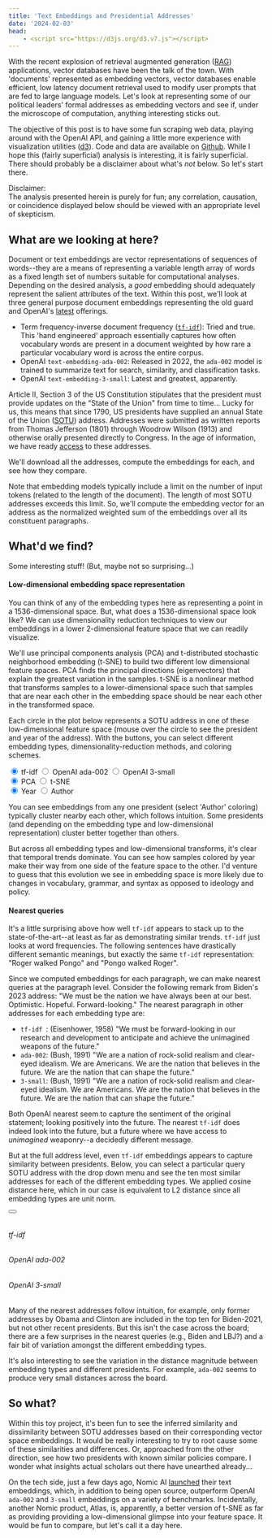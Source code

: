 ```yaml
---
title: 'Text Embeddings and Presidential Addresses'
date: '2024-02-03'
head:
    - <script src="https://d3js.org/d3.v7.js"></script>
---
```


With the recent explosion of retrieval augmented generation
([RAG](https://aws.amazon.com/what-is/retrieval-augmented-generation/))
applications, vector databases have been the talk of the town. With 'documents'
represented as embedding vectors, vector databases enable efficient, low latency
document retrieval used to modify user prompts that are fed to large language
models. Let's look at representing some of our political leaders' formal
addresses as embedding vectors and see if, under the microscope of computation,
anything interesting sticks out.

The objective of this post is to have some fun scraping web data, playing around
with the OpenAI API, and gaining a little more experience with visualization
utilities ([d3](https://d3js.org/)). Code and data are available on
[Github](https://github.com/jmwalls/presidential). While I hope this (fairly
superficial) analysis is interesting, it is fairly superficial. There should
probably be a disclaimer about what's _not_ below. So let's start there.

<div class="container-sm text-center pb-3" style="max-width: 720px">
  <div class="row row-cols-1">
    <div class="col bg-warning">
      Disclaimer:
    </div>
    <div class="col bg-warning-subtle text-start">
      The analysis presented herein is purely for fun; any correlation,
      causation, or coincidence displayed below should be viewed with an
      appropriate level of skepticism.
    </div>
  </div>
</div>

## What are we looking at here?

Document or text embeddings are vector representations of sequences of
words--they are a means of representing a variable length array of words as a
fixed length set of numbers suitable for computational analyses. Depending on
the desired analysis, a _good_ embedding should adequately represent the salient
attributes of the text. Within this post, we'll look at three general purpose
document embeddings representing the old guard and OpenAI's
[latest](https://platform.openai.com/docs/models/embeddings) offerings.

* Term frequency-inverse document frequency
  ([`tf-idf`](https://en.wikipedia.org/wiki/Tf%E2%80%93idf)): Tried and true.
  This 'hand engineered' approach essentially captures how often vocabulary
  words are present in a document weighted by how rare a particular vocabulary
  word is across the entire corpus.
* OpenAI `text-embedding-ada-002`: Released in 2022, the `ada-002` model is
  trained to summarize text for search, similarity, and classification tasks.
* OpenAI `text-embedding-3-small`: Latest and greatest, apparently.

Article II, Section 3 of the US Constitution stipulates that the president must
provide updates on the "State of the Union" from time to time... Lucky for us,
this means that since 1790, US presidents have supplied an annual State of the
Union ([SOTU](https://en.wikipedia.org/wiki/State_of_the_Union)) address.
Addresses were submitted as written reports from Thomas Jefferson (1801) through
Woodrow Wilson (1913) and otherwise orally presented directly to Congress. In
the age of information, we have ready
[access](https://en.wikisource.org/wiki/Portal:State_of_the_Union_Speeches_by_United_States_Presidents)
to these addresses.

We'll download all the addresses, compute the embeddings for each, and see how
they compare.

Note that embedding models typically include a limit on the number of input
tokens (related to the length of the document). The length of most SOTU
addresses exceeds this limit. So, we'll compute the embedding vector for an
address as the normalized weighted sum of the embeddings over all its
constituent paragraphs.

## What'd we find?

Some interesting stuff! (But, maybe not so surprising...)

#### Low-dimensional embedding space representation

You can think of any of the embedding types here as representing a point in a
1536-dimensional space. But, what does a 1536-dimensional space look like? We
can use dimensionality reduction techniques to view our embeddings in a lower
2-dimensional feature space that we can readily visualize.

We'll use principal components analysis (PCA) and t-distributed stochastic
neighborhood embedding (t-SNE) to build two different low dimensional feature
spaces. PCA finds the principal directions (eigenvectors) that explain the
greatest variation in the samples. t-SNE is a nonlinear method that transforms
samples to a lower-dimensional space such that samples that are near each other
in the embedding space should be near each other in the transformed space.

Each circle in the plot below represents a SOTU address in one of these
low-dimensional feature space (mouse over the circle to see the president and
year of the address). With the buttons, you can select different embedding
types, dimensionality-reduction methods, and coloring schemes.

<div class="container-fluid text-center pb-2" id="features"></div>

<div class="container-fluid button-toolbar text-center pb-3" role="toolbar">
  <div class="btn-group" id="embedding-select" role="group">
    <input type="radio" class="btn-check" name="embradio" id="tfidf" autocomplete="off" checked>
    <label class="btn btn-outline-secondary" for="tfidf">tf-idf</label>
    <input type="radio" class="btn-check" name="embradio" id="ada002" autocomplete="off">
    <label class="btn btn-outline-secondary" for="ada002">OpenAI ada-002</label>
    <input type="radio" class="btn-check" name="embradio" id="3small" autocomplete="off">
    <label class="btn btn-outline-secondary" for="3small">OpenAI 3-small</label>
  </div>
  <div class="btn-group" id="dimension-select" role="group">
    <input type="radio" class="btn-check" name="dimradio" id="pca" autocomplete="off" checked>
    <label class="btn btn-outline-secondary" for="pca">PCA</label>
    <input type="radio" class="btn-check" name="dimradio" id="tsne" autocomplete="off">
    <label class="btn btn-outline-secondary" for="tsne">t-SNE</label>
  </div>
  <div class="btn-group" id="color-select" role="group">
    <input type="radio" class="btn-check" name="colradio" id="year" autocomplete="off" checked>
    <label class="btn btn-outline-secondary" for="year">Year</label>
    <input type="radio" class="btn-check" name="colradio" id="auth" autocomplete="off">
    <label class="btn btn-outline-secondary" for="auth">Author</label>
  </div>
</div>

You can see embeddings from any one president (select 'Author' coloring)
typically cluster nearby each other, which follows intuition. Some presidents
(and depending on the embedding type and low-dimensional representation) cluster
better together than others.

But across all embedding types and low-dimensional transforms, it's clear that
temporal trends dominate. You can see how samples colored by year make their way
from one side of the feature space to the other. I'd venture to guess that this
evolution we see in embedding space is more likely due to changes in vocabulary,
grammar, and syntax as opposed to ideology and policy.

#### Nearest queries

It's a little surprising above how well `tf-idf` appears to stack up to the
state-of-the-art--at least as far as demonstrating similar trends. `tf-idf` just
looks at word frequencies. The following sentences have drastically different
semantic meanings, but exactly the same `tf-idf` representation: "Roger walked
Pongo" and "Pongo walked Roger".

Since we computed embeddings for each paragraph, we can make nearest queries at
the paragraph level. Consider the following remark from Biden's 2023 address:
"We must be the nation we have always been at our best. Optimistic. Hopeful.
Forward-looking." The nearest paragraph in other addresses for each embedding
type are:
* `tf-idf `: (Eisenhower, 1958) "We must be forward-looking in our research and
  development to anticipate and achieve the unimagined weapons of the future."
* `ada-002`: (Bush, 1991) "We are a nation of rock-solid realism and clear-eyed
  idealism. We are Americans. We are the nation that believes in the future. We
  are the nation that can shape the future."
* `3-small`: (Bush, 1991) "We are a nation of rock-solid realism and clear-eyed
  idealism. We are Americans. We are the nation that believes in the future. We
  are the nation that can shape the future."

Both OpenAI nearest seem to capture the sentiment of the original statement;
looking positively into the future. The nearest `tf-idf` does indeed look into
the future, but a future where we have access to _unimagined_ weaponry--a
decidedly different message.

But at the full address level, even `tf-idf` embeddings appears to capture
similarity between presidents. Below, you can select a particular query SOTU
address with the drop down menu and see the ten most similar addresses for each
of the different embedding types. We applied cosine distance here, which in our
case is equivalent to L2 distance since all embedding types are unit norm.

<div class="container-fluid pb-3">
  <div class="row align-items-start">
    <div class="col pb-3">
      <div class="dropdown">
        <button class="btn w-100 btn-secondary dropdown-toggle" type="button"
            data-bs-toggle="dropdown" id="similarity-button"></button>
        <ul class="dropdown-menu w-100" id="similarity-selector-list"
            style="max-height:300px;overflow-y:scroll;"></ul>
      </div>
    </div>
  </div>
  <div class="row align-items-start">
    <div class="col">
      <h6>tf-idf</h6>
    </div>
    <div class="col">
      <h6>OpenAI ada-002</h6>
    </div>
    <div class="col">
      <h6>OpenAI 3-small</h6>
    </div>
  </div>
  <div class="row align-items-start">
    <div class="col" style="font-size:85%;">
      <ul class="list-group" id="nearest-tfidf"></ul>
    </div>
    <div class="col" style="font-size:85%;">
      <ul class="list-group" id="nearest-openai-ada-002"></ul>
    </div>
    <div class="col" style="font-size:85%;">
      <ul class="list-group" id="nearest-openai-3-small"></ul>
    </div>
  </div>
</div>

Many of the nearest addresses follow intuition, for example, only former
addresses by Obama and Clinton are included in the top ten for Biden-2021, but
not other recent presidents. But this isn't the case across the board; there are
a few surprises in the nearest queries (e.g., Biden and LBJ?) and a fair bit of
variation amongst the different embedding types.

It's also interesting to see the variation in the distance magnitude between
embedding types and different presidents. For example, `ada-002` seems to
produce very small distances across the board.

## So what?

Within this toy project, it's been fun to see the inferred similarity and
dissimilarity between SOTU addresses based on their corresponding vector space
embeddings. It would be really interesting to try to root cause some of these
similarities and differences. Or, approached from the other direction, see how
two presidents with known similar policies compare. I wonder what insights
actual scholars out there have unearthed already...

On the tech side, just a few days ago, Nomic AI
[launched](https://blog.nomic.ai/posts/nomic-embed-text-v1) their text
embeddings, which, in addition to being open source, outperform OpenAI `ada-002`
and `3-small` embeddings on a variety of benchmarks. Incidentally, another Nomic
product, Atlas, is, apparently, a better version of t-SNE as far as providing
providing a low-dimensional glimpse into your feature space. It would be fun to
compare, but let's call it a day here.

<script src="/assets/presidential_1.js"></script>
<script src="/assets/presidential_2.js"></script>
